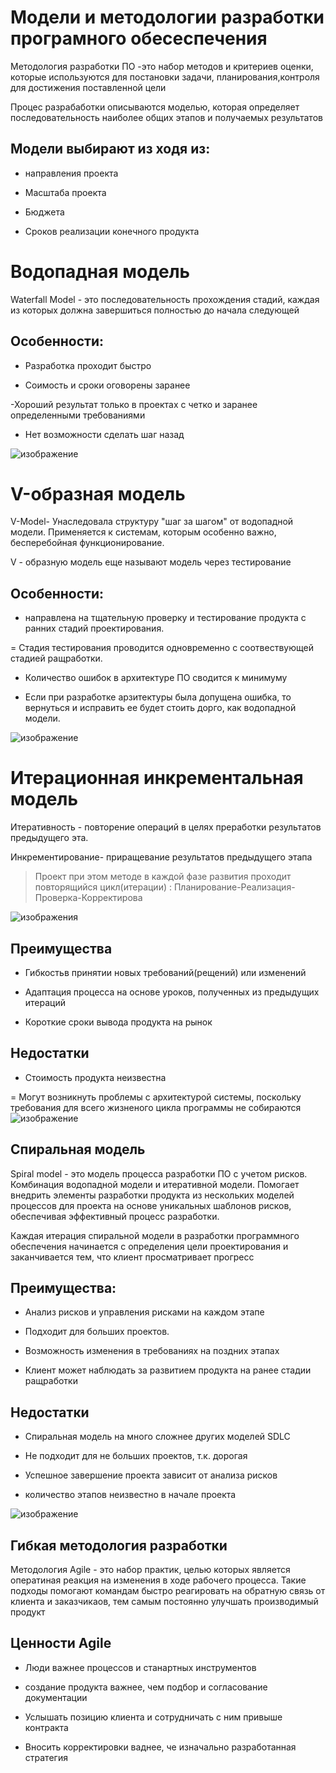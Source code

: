 # Модели и методологии разработки програмного обесеспечения
Методология разработки ПО -это набор методов и критериев оценки, которые используются для постановки задачи, планирования,контроля для достижения поставленной цели

Процес разрабаботки описываются моделью, которая определяет последовательность наиболее общих этапов и получаемых результатов

## Модели выбирают из ходя из:
- направления проекта

- Масштаба проекта

- Бюджета

- Сроков реализации конечного продукта

# Водопадная модель
Waterfall Model - это последовательность прохождения стадий, каждая из которых должна завершиться полностью до начала следующей
## Особенности:
- Разработка проходит быстро

- Соимость и сроки оговорены заранее

-Хороший результат только в проектах с четко и заранее определенными требованиями

- Нет возможности сделать шаг назад 

![изображение](https://cf.ppt-online.org/files/slide/i/iVm8HQDL4ey9Ghalq6kCMSv3NRnFtEBX7juW1Y/slide-1.jpg)

# V-образная модель
V-Model- Унаследовала структуру "шаг за шагом" от водопадной модели. Применяется к системам, которым особенно важно, бесперебойная функционирование. 

V - образную модель еще называют модель через тестирование

## Особенности:
- направлена на тщательную проверку и тестирование продукта с ранних стадий проектирования.

= Стадия тестирования проводится одновременно с соотвествующей стадией ращработки.

- Количество ошибок в архитектуре ПО сводится к минимуму

- Если при разработке арзитектуры была допущена ошибка, то вернуться и исправить ее будет стоить дорго, как водопадной модели.

![изображение](https://cf2.ppt-online.org/files2/slide/z/zQG82i7meWRwTFpA5o3qJcSlBnIN1gKZDEsu0V6kx/slide-51.jpg)

# Итерационная инкрементальная модель
Итеративность - повторение операций в целях преработки результатов предыдущего эта.

Инкрементирование- приращевание результатов предыдущего этапа
> Проект при этом методе в каждой фазе развития проходит повторящийся цикл(итерации) : Планирование-Реализация-Проверка-Корректирова

![изображения](https://pbs.twimg.com/media/E8AilTDWYAEnKDa.jpg)

## Преимущества
- Гибкостьв принятии новых требований(рещений) или изменений

- Адаптация процесса на основе уроков, полученных из предыдущих итераций

- Короткие сроки вывода продукта на рынок

## Недостатки
- Стоимость продукта неизвестна

= Могут возникнуть проблемы с архитектурой системы, поскольку требования для всего жизненого цикла программы не собираются
![изображение](https://leally.ru/public/screen42db072.jpg)

## Спиральная модель
Spiral model - это модель процесса разработки ПО с учетом рисков. Комбинация водопадной модели и итеративной модели. Помогает внедрить  элементы разработки продукта из нескольких моделей процессов для проекта на основе уникальных шаблонов рисков, обеспечивая эффективный процесс разработки.

Каждая итерация спиральной модели в разработки программного обеспечения начинается с определения цели проектирования и заканчивается тем, что клиент просматривает прогресс

## Преимущества:
- Анализ рисков и управления рисками на каждом этапе

- Подходит для больших проектов.

- Возможность изменения в требованиях на поздних этапах

- Клиент может наблюдать за развитием продукта на ранее стадии ращработки

## Недостатки
- Спиральная модель на много сложнее других моделей SDLC

- Не подходит для не больших проектов, т.к. дорогая

- Успешное завершение проекта зависит от анализа рисков

- количество этапов неизвестно в начале проекта

![изображение](https://topuch.com/dostoinstva-i-nedostatki-modelej-jiznennogo-cikla-dostoinstva/791107_html_be1a494bfc99b849.jpg)

## Гибкая методология разработки
Методология Agile - это набор практик, целью которых является оператиная реакция на изменения в ходе рабочего процесса. Такие подходы помогают командам быстро реагировать на обратную связь от клиента и заказчикаов, тем самым постоянно улучшать производимый продукт

## Ценности Agile
- Люди важнее процессов и станартных инструментов

- создание продукта важнее, чем подбор и согласование документации

- Услышать позицию клиента  и сотрудничать с ним привыше контракта

- Вносить корректировки ваднее, че изначально разработанная стратегия
